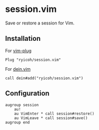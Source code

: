 # session.vim

Save or restore a session for Vim.

## Installation

For [vim-plug](https://github.com/junegunn/vim-plug)

```vim
Plug "ryicoh/session.vim"
```

For [dein.vim](https://github.com/Shougo/dein.vim)

```vim
call dein#add("ryicoh/session.vim")
```

## Configuration

```vim
augroup session
	au!
	au VimEnter * call session#restore()
	au VimLeave * call session#save()
augroup end
```
